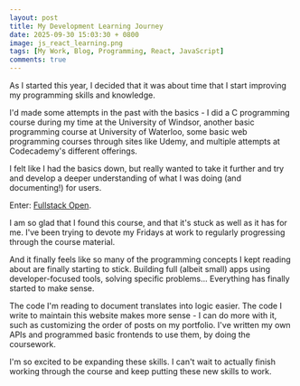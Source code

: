 ```yaml
---
layout: post
title: My Development Learning Journey
date: 2025-09-30 15:03:30 + 0800
image: js_react_learning.png
tags: [My Work, Blog, Programming, React, JavaScript]
comments: true
---
```


As I started this year, I decided that it was about time that I start improving my programming skills and knowledge. 

I'd made some attempts in the past with the basics - I did a C programming course during my time at the University of Windsor, another basic programming course at University of Waterloo, some basic web programming courses through sites like Udemy, and multiple attempts at Codecademy's different offerings. 

I felt like I had the basics down, but really wanted to take it further and try and develop a deeper understanding of what I was doing (and documenting!) for users. 

Enter: [Fullstack Open](https://fullstackopen.com/en/). 

I am so glad that I found this course, and that it's stuck as well as it has for me. I've been trying to devote my Fridays at work to regularly progressing through the course material. 

And it finally feels like so many of the programming concepts I kept reading about are finally starting to stick. Building full (albeit small) apps using developer-focused tools, solving specific problems... Everything has finally started to make sense. 

The code I'm reading to document translates into logic easier. The code I write to maintain this website makes more sense - I can do more with it, such as customizing the order of posts on my portfolio. I've written my own APIs and programmed basic frontends to use them, by doing the coursework. 

I'm so excited to be expanding these skills. I can't wait to actually finish working through the course and keep putting these new skills to work. 